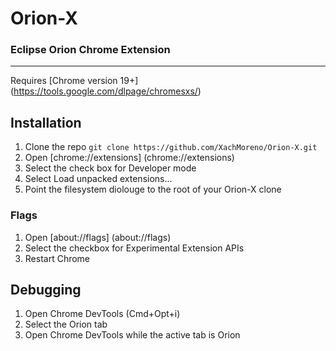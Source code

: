 # Orion-X

### Eclipse Orion Chrome Extension
---
Requires [Chrome version 19+] (https://tools.google.com/dlpage/chromesxs/)

## Installation
1. Clone the repo `git clone https://github.com/XachMoreno/Orion-X.git`
2. Open [chrome://extensions] (chrome://extensions)
3. Select the check box for Developer mode
4. Select Load unpacked extensions...
5. Point the filesystem diolouge to the root of your Orion-X clone

### Flags
1. Open [about://flags] (about://flags)
2. Select the checkbox for Experimental Extension APIs
3. Restart Chrome

## Debugging
1. Open Chrome DevTools (Cmd+Opt+i)
2. Select the Orion tab
3. Open Chrome DevTools while the active tab is Orion